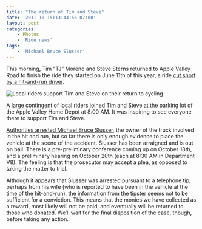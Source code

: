 ```yaml
---
title: "The return of Tim and Steve"
date: '2011-10-15T13:44:56-07:00'
layout: post
categories:
    - Photos
    - 'Ride news'
tags:
    - 'Michael Bruce Slusser'
---
```


This morning, Tim “TJ” Moreno and Steve Sterns returned to Apple Valley Road to finish the ride they started on June 11th of this year, a ride [cut short by a hit-and-run driver](https://www.hdcycling.org/2011/06/11/hit-and-run-on-apple-valley-road/).

![Local riders support Tim and Steve on their return to cycling](https://www.hdcycling.org/wp-content/uploads/2015/03/20111015-return-riders-600x126.jpg)

A large contingent of local riders joined Tim and Steve at the parking lot of the Apple Valley Home Depot at 8:00 AM. It was inspiring to see everyone there to support Tim and Steve.

[Authorities arrested Michael Bruce Slusser](https://www.hdcycling.org/2011/06/16/hit-and-run-driver-arrested/), the owner of the truck involved in the hit and run, but so far there is only enough evidence to place the vehicle at the scene of the accident. Slusser has been arraigned and is out on bail. There is a pre-preliminary conference coming up on October 18th, and a preliminary hearing on October 20th (each at 8:30 AM in Department V8). The feeling is that the prosecutor may accept a plea, as opposed to taking the matter to trial.

Although it appears that Slusser was arrested pursuant to a telephone tip, perhaps from his wife (who is reported to have been in the vehicle at the time of the hit-and-run), the information from the tipster seems not to be sufficient for a conviction. This means that the monies we have collected as a reward, most likely will not be paid, and eventually will be returned to those who donated. We’ll wait for the final disposition of the case, though, before taking any action.